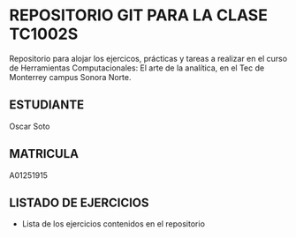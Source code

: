 # REPOSITORIO GIT PARA LA CLASE TC1002S
Repositorio para alojar los ejercicos, prácticas y tareas a realizar 
en el curso de Herramientas Computacionales: El arte de la analítica,
en el Tec de Monterrey campus Sonora Norte.
## ESTUDIANTE 
Oscar Soto

## MATRICULA
A01251915

## LISTADO DE EJERCICIOS
* Lista de los ejercicios contenidos en el repositorio
